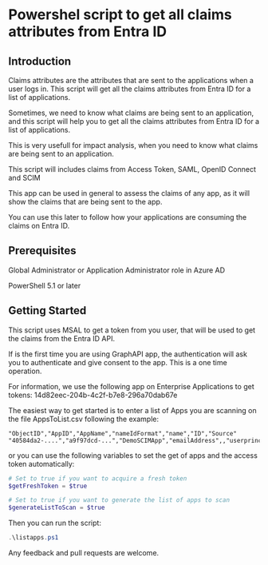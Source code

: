# Powershel script to get all claims attributes from Entra ID

## Introduction

Claims attributes are the attributes that are sent to the applications when a user logs in. This script will get all the claims attributes from Entra ID for a list of applications.

Sometimes, we need to know what claims are being sent to an application, and this script will help you to get all the claims attributes from Entra ID for a list of applications.

This is very usefull for impact analysis, when you need to know what claims are being sent to an application.

This script will includes claims from Access Token, SAML, OpenID Connect and SCIM

This app can be used in general to assess the claims of any app, as it will show the claims that are being sent to the app.

You can use this later to follow how your applications are consuming the claims on Entra ID.

## Prerequisites

Global Administrator or Application Administrator role in Azure AD

PowerShell 5.1 or later

## Getting Started

This script uses MSAL to get a token from you user, that will be used to get the claims from the Entra ID API.

If is the first time you are using GraphAPI app, the authentication will ask you to authenticate and give consent to the app. This is a one time operation.

For information, we use the following app on Enterprise Applications to get tokens:
14d82eec-204b-4c2f-b7e8-296a70dab67e

The easiest way to get started is to enter a list of Apps you are scanning on the file AppsToList.csv following the example:

```csv
"ObjectID","AppID","AppName","nameIdFormat","name","ID","Source"
"40584da2-....","a9f97dcd-...","DemoSCIMApp","emailAddress",,"userprincipalname","user"
```

or you can use the following variables to set the get of apps and the access token automatically:

```powershell
# Set to true if you want to acquire a fresh token
$getFreshToken = $true

# Set to true if you want to generate the list of apps to scan
$generateListToScan = $true
```

Then you can run the script:

```powershell
.\listapps.ps1
```

Any feedback and pull requests are welcome.
